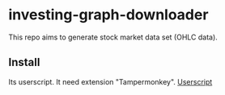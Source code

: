 # investing-graph-downloader

This repo aims to generate stock market data set (OHLC data).

## Install

Its userscript. It need extension "Tampermonkey".
[Userscript](https://raw.githubusercontent.com/KingOfPlayer/investing-graph-downloader/main/investing-graph-downloader.user.js)
